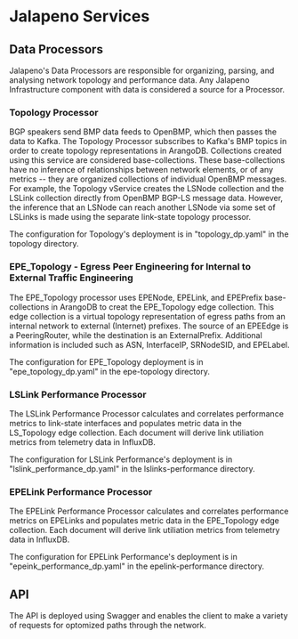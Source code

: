 # Jalapeno Services

## Data Processors
Jalapeno's Data Processors are responsible for organizing, parsing, and analysing network topology and performance data. Any Jalapeno Infrastructure component with data is considered a source for a Processor. 

### Topology Processor
BGP speakers send BMP data feeds to OpenBMP, which then passes the data to Kafka.  The Topology Processor subscribes to Kafka's BMP topics in order to create topology representations in ArangoDB.
Collections created using this service are considered base-collections. These base-collections have no inference of relationships between network elements, or of any metrics -- they are organized collections of individual OpenBMP messages.
For example, the Topology vService creates the LSNode collection and the LSLink collection directly from OpenBMP BGP-LS message data.
However, the inference that an LSNode can reach another LSNode via some set of LSLinks is made using the separate link-state topology processor.
 
The configuration for Topology's deployment is in "topology_dp.yaml" in the topology directory.

### EPE_Topology - Egress Peer Engineering for Internal to External Traffic Engineering
The EPE_Topology processor uses EPENode, EPELink, and EPEPrefix base-collections in ArangoDB to creat the EPE_Topology edge collection. This edge collection is a virtual topology representation of egress paths from an internal network to external (Internet) prefixes.
The source of an EPEEdge is a PeeringRouter, while the destination is an ExternalPrefix. Additional information is included such as ASN, InterfaceIP, SRNodeSID, and EPELabel.

The configuration for EPE_Topology deployment is in "epe_topology_dp.yaml" in the epe-topology directory.

### LSLink Performance Processor
The LSLink Performance Processor calculates and correlates performance metrics to link-state interfaces and populates metric data in the LS_Topology edge collection.
Each document will derive link utiliation metrics from telemetry data in InfluxDB. 

The configuration for LSLink Performance's deployment is in "lslink_performance_dp.yaml" in the lslinks-performance directory.

### EPELink Performance Processor
The EPELink Performance Processor calculates and correlates performance metrics on EPELinks and populates metric data in the EPE_Topology edge collection.
Each document will derive link utiliation metrics from telemetry data in InfluxDB. 

The configuration for EPELink Performance's deployment is in "epeink_performance_dp.yaml" in the epelink-performance directory.

## API
The API is deployed using Swagger and enables the client to make a variety of requests for optomized paths through the network. 
